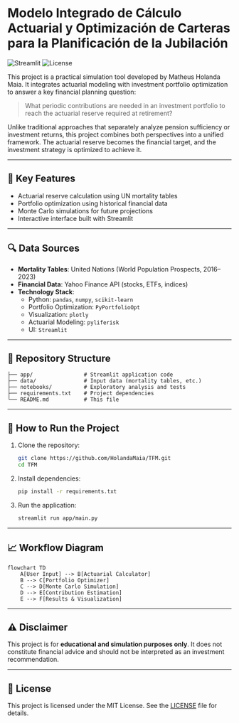 
# Modelo Integrado de Cálculo Actuarial y Optimización de Carteras para la Planificación de la Jubilación

![Streamlit](https://img.shields.io/badge/Streamlit-App-orange)
![License](https://img.shields.io/badge/License-MIT-green)

This project is a practical simulation tool developed by Matheus Holanda Maia. It integrates actuarial modeling with investment portfolio optimization to answer a key financial planning question:

> What periodic contributions are needed in an investment portfolio to reach the actuarial reserve required at retirement?

Unlike traditional approaches that separately analyze pension sufficiency or investment returns, this project combines both perspectives into a unified framework. The actuarial reserve becomes the financial target, and the investment strategy is optimized to achieve it.

---

## 🎯 Key Features

- Actuarial reserve calculation using UN mortality tables
- Portfolio optimization using historical financial data
- Monte Carlo simulations for future projections
- Interactive interface built with Streamlit

---

## 🔍 Data Sources

- **Mortality Tables**: United Nations (World Population Prospects, 2016–2023)
- **Financial Data**: Yahoo Finance API (stocks, ETFs, indices)
- **Technology Stack**:
  - Python: `pandas`, `numpy`, `scikit-learn`
  - Portfolio Optimization: `PyPortfolioOpt`
  - Visualization: `plotly`
  - Actuarial Modeling: `pyliferisk`
  - UI: `Streamlit`

---

## 📂 Repository Structure

```
├── app/                # Streamlit application code
├── data/               # Input data (mortality tables, etc.)
├── notebooks/          # Exploratory analysis and tests
├── requirements.txt    # Project dependencies
└── README.md           # This file
```

---

## 🚀 How to Run the Project

1. Clone the repository:
   ```bash
   git clone https://github.com/HolandaMaia/TFM.git
   cd TFM
   ```
2. Install dependencies:
   ```bash
   pip install -r requirements.txt
   ```
3. Run the application:
   ```bash
   streamlit run app/main.py
   ```

---

## 📈 Workflow Diagram

```mermaid
flowchart TD
    A[User Input] --> B[Actuarial Calculator]
    B --> C[Portfolio Optimizer]
    C --> D[Monte Carlo Simulation]
    D --> E[Contribution Estimation]
    E --> F[Results & Visualization]
```

---

## ⚠️ Disclaimer

This project is for **educational and simulation purposes only**. It does not constitute financial advice and should not be interpreted as an investment recommendation.

---

## 📜 License

This project is licensed under the MIT License. See the [LICENSE](LICENSE) file for details.
